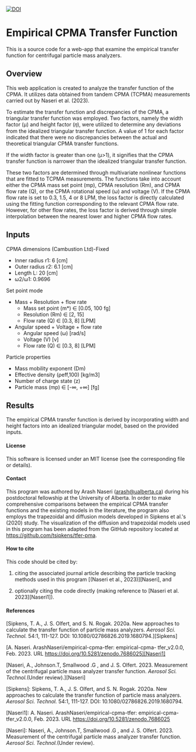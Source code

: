 [![DOI](https://zenodo.org/badge/585446654.svg)](https://zenodo.org/badge/latestdoi/585446654)
# Empirical CPMA Transfer Function
This is a source code for a web-app that examine the empirical transfer function for centrifugal particle mass analyzers.


## Overview
This web application is created to analyze the transfer function of the CPMA. It utilizes data obtained from tandem CPMA (TCPMA) measurements carried out by Naseri et al. (2023).

To estimate the transfer function and discrepancies of the CPMA, a triangular transfer function was employed. Two factors, namely the width factor (μ) and height factor (𝜂), were utilized to determine any deviations from the idealized triangular transfer function. A value of 1 for each factor indicated that there were no discrepancies between the actual and theoretical triangular CPMA transfer functions.

If the width factor is greater than one (μ>1), it signifies that the CPMA transfer function is narrower than the idealized triangular transfer function.

These two factors are determined through multivariate nonlinear functions that are fitted to TCPMA measurements. The functions take into account either the CPMA mass set point (mp), CPMA resolution (Rm), and CPMA flow rate (Q), or the CPMA rotational speed (ω) and voltage (V). If the CPMA flow rate is set to 0.3, 1.5, 4 or 8 LPM, the loss factor is directly calculated using the fitting function corresponding to the relevant CPMA flow rate. However, for other flow rates, the loss factor is derived through simple interpolation between the nearest lower and higher CPMA flow rates.

## Inputs

CPMA dimensions (Cambustion Ltd)-Fixed
- Inner radius r1: 6 [cm]
- Outer radius r2: 6.1 [cm]
- Length L: 20 [cm]
- ω2/ω1: 0.9696


Set point mode
- Mass + Resolution + flow rate
    - Mass set point (m*) ∈ [0.05, 100 fg]
    - Resolution (Rm) ∈ [2, 15]
    - Flow rate (Q) ∈ [0.3, 8] [LPM]
- Angular speed + Voltage + flow rate
    - Angular speed (ω) [rad/s]
    - Voltage (V) [v]
    - Flow rate (Q) ∈ [0.3, 8] [LPM]


Particle properties
- Mass mobility exponent (Dm)
- Effective density (ρeff,100) [kg/m3]
- Number of charge state (z)
- Particle mass (mp) ∈ [-∞, +∞] [fg]

## Results
The empirical CPMA transfer function is derived by incorporating width and height factors into an idealized triangular model, based on the provided inputs.




#### License

This software is licensed under an MIT license (see the corresponding file or details).

#### Contact
This program was authored by Arash Naseri (arash@ualberta.ca) during his postdoctoral fellowship at the University of Alberta. In order to make comprehensive comparisons between the empirical CPMA transfer functions and the existing models in the literature, the program also employs the trapezoidal and diffusion models developed in Sipkens et al.'s (2020) study. The visualization of the diffusion and trapezoidal models used in this program has been adapted from the GitHub repository located at https://github.com/tsipkens/tfer-pma.

#### How to cite

This code should be cited by:

1. citing the associated journal article describing the particle tracking methods used in this program [(Naseri et al., 2023)][Naseri], and

2. optionally citing the code directly (making reference to [Naseri et al. 2023][Naseri1]).

#### References

[Sipkens, T. A., J. S. Olfert, and S. N. Rogak. 2020a. New approaches to calculate the transfer function of particle mass analyzers. *Aerosol Sci. Technol.* 54:1, 111-127. DOI: 10.1080/02786826.2019.1680794.][Sipkens]

[A. Naseri. ArashNaseri/empirical-cpma-tfer: empirical-cpma- tfer_v2.0.0, Feb. 2023. URL https://doi.org/10.5281/zenodo.7686025][Naseri1]

[Naseri, A., Johnson.T, Smallwood .G , and J. S. Olfert. 2023. Measurement of the centrifugal particle mass analyzer
transfer function. *Aerosol Sci. Technol.*(Under review).][Naseri]




[Sipkens]: Sipkens, T. A., J. S. Olfert, and S. N. Rogak. 2020a. New approaches to calculate the transfer function of particle mass analyzers. *Aerosol Sci. Technol.* 54:1, 111-127. DOI: 10.1080/02786826.2019.1680794.

[Naseri1]: A. Naseri. ArashNaseri/empirical-cpma-tfer: empirical-cpma- tfer_v2.0.0, Feb. 2023. URL https://doi.org/10.5281/zenodo.7686025

[Naseri]: Naseri, A., Johnson.T, Smallwood .G , and J. S. Olfert. 2023. Measurement of the centrifugal particle mass analyzer
transfer function. *Aerosol Sci. Technol.*(Under review).

